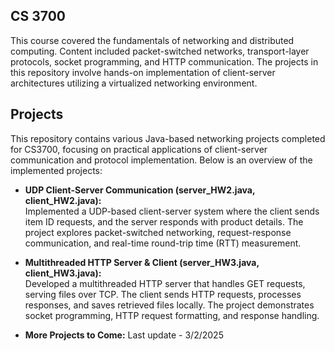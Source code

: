 ## **CS 3700**

This course covered the fundamentals of networking and distributed computing. Content included packet-switched networks, transport-layer protocols, socket programming, and HTTP communication. The projects in this repository involve hands-on implementation of client-server architectures utilizing a virtualized networking environment.

## **Projects**

This repository contains various Java-based networking projects completed for CS3700, focusing on practical applications of client-server communication and protocol implementation. Below is an overview of the implemented projects:

- **UDP Client-Server Communication (server_HW2.java, client_HW2.java):**  
Implemented a UDP-based client-server system where the client sends item ID requests, and the server responds with product details. The project explores packet-switched networking, request-response communication, and real-time round-trip time (RTT) measurement.

- **Multithreaded HTTP Server & Client (server_HW3.java, client_HW3.java):**  
Developed a multithreaded HTTP server that handles GET requests, serving files over TCP. The client sends HTTP requests, processes responses, and saves retrieved files locally. The project demonstrates socket programming, HTTP request formatting, and response handling.

- **More Projects to Come:**
Last update - 3/2/2025
